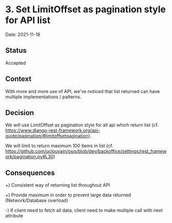 # 3. Set LimitOffset as pagination style for API list

Date: 2021-11-18

## Status

Accepted

## Context

With more and more use of API, we've noticed that list returned can have multiple implementations / patterns.


## Decision

We will use LimitOffset as pagination style for all api which return list 
(cf. https://www.django-rest-framework.org/api-guide/pagination/#limitoffsetpagination).

We will limit to return maximum 100 items in list (cf. https://github.com/uclouvain/osis/blob/dev/backoffice/settings/rest_framework/pagination.py#L30)

## Consequences

+) Consistent way of returning list throughout API

+) Provide maximum in order to prevent large data returned (Network/Database overload)

-) If client need to fetch all data, client need to make multiple call with next attribute